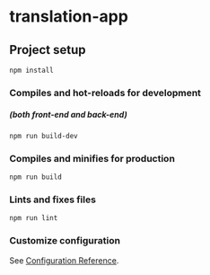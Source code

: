 # translation-app

## Project setup
```
npm install
```

### Compiles and hot-reloads for development
##### (both front-end and back-end)
```
npm run build-dev
```

### Compiles and minifies for production
```
npm run build
```

### Lints and fixes files
```
npm run lint
```

### Customize configuration
See [Configuration Reference](https://cli.vuejs.org/config/).
